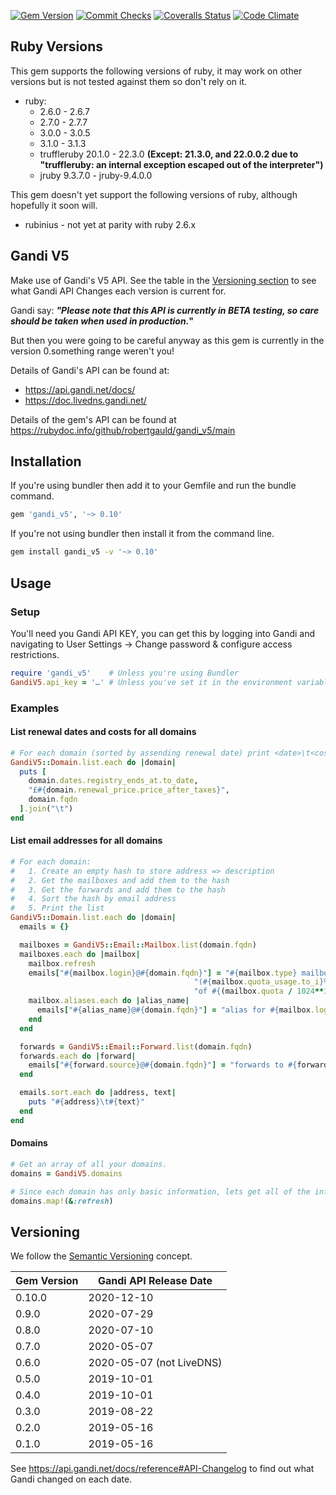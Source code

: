 [![Gem Version](https://badge.fury.io/rb/gandi_v5.png)](http://badge.fury.io/rb/gandi_v5)
[![Commit Checks](https://github.com/robertgauld/gandi_v5/workflows/Commit%20Checks/badge.svg)](https://github.com/robertgauld/gandi_v5/actions?query=workflow%3A%22Commit+Checks%22)
[![Coveralls Status](https://coveralls.io/repos/robertgauld/gandi_v5/badge.png?branch=main)](https://coveralls.io/r/robertgauld/gandi_v5)
[![Code Climate](https://codeclimate.com/github/robertgauld/gandi_v5.png?branch=main)](https://codeclimate.com/github/robertgauld/gandi_v5)

## Ruby Versions

This gem supports the following versions of ruby, it may work on other versions but is not tested against them so don't rely on it.

* ruby:
  * 2.6.0 - 2.6.7
  * 2.7.0 - 2.7.7
  * 3.0.0 - 3.0.5
  * 3.1.0 - 3.1.3
  * truffleruby 20.1.0 - 22.3.0 **(Except: 21.3.0, and 22.0.0.2 due to "truffleruby: an internal exception escaped out of the interpreter")**
  * jruby 9.3.7.0 - jruby-9.4.0.0

This gem doesn't yet support the following versions of ruby, although hopefully it soon will.

* rubinius - not yet at parity with ruby 2.6.x


## Gandi V5

Make use of Gandi's V5 API.
See the table in the [Versioning section](#Versioning) to see what Gandi
API Changes each version is current for.

Gandi say: **_"Please note that this API is currently in BETA testing, so care should be taken when used in production._"**

But then you were going to be careful anyway as this gem is currently in the version 0.something range weren't you!

Details of Gandi's API can be found at:

* <https://api.gandi.net/docs/>
* <https://doc.livedns.gandi.net/>

Details of the gem's API can be found at <https://rubydoc.info/github/robertgauld/gandi_v5/main>

## Installation

If you're using bundler then add it to your Gemfile and run the bundle command.

```ruby
gem 'gandi_v5', '~> 0.10'
```

If you're not using bundler then install it from the command line.
```bash
gem install gandi_v5 -v '~> 0.10'
```

## Usage

### Setup

You'll need you Gandi API KEY, you can get this by logging into Gandi and
navigating to User Settings -> Change password & configure access restrictions.

```ruby
require 'gandi_v5'    # Unless you're using Bundler
GandiV5.api_key = '…' # Unless you've set it in the environment variable GANDI_API_KEY
```

### Examples

#### List renewal dates and costs for all domains

```ruby
# For each domain (sorted by assending renewal date) print <date>\t<cost>\t<fqdn>
GandiV5::Domain.list.each do |domain|
  puts [
    domain.dates.registry_ends_at.to_date,
    "£#{domain.renewal_price.price_after_taxes}",
    domain.fqdn
  ].join("\t")
end
```

#### List email addresses for all domains

```ruby
# For each domain:
#   1. Create an empty hash to store address => description
#   2. Get the mailboxes and add them to the hash
#   3. Get the forwards and add them to the hash
#   4. Sort the hash by email address
#   5. Print the list
GandiV5::Domain.list.each do |domain|
  emails = {}

  mailboxes = GandiV5::Email::Mailbox.list(domain.fqdn)
  mailboxes.each do |mailbox|
    mailbox.refresh
    emails["#{mailbox.login}@#{domain.fqdn}"] = "#{mailbox.type} mailbox " \
                                         "(#{mailbox.quota_usage.to_i}% " \
                                         "of #{(mailbox.quota / 1024**3).round}GB used)"
    mailbox.aliases.each do |alias_name|
      emails["#{alias_name}@#{domain.fqdn}"] = "alias for #{mailbox.login}@#{domain.fqdn}"
    end
  end

  forwards = GandiV5::Email::Forward.list(domain.fqdn)
  forwards.each do |forward|
    emails["#{forward.source}@#{domain.fqdn}"] = "forwards to #{forward.destinations.join(', ')}"
  end

  emails.sort.each do |address, text|
    puts "#{address}\t#{text}"
  end
end
```

#### Domains

```ruby
# Get an array of all your domains.
domains = GandiV5.domains

# Since each domain has only basic information, lets get all of the information.
domains.map!(&:refresh)
```

## Versioning

We follow the [Semantic Versioning](http://semver.org/) concept.

| Gem Version     | Gandi API Release Date   |
| --------------- | ------------------------ |
| 0.10.0          | 2020-12-10               |
| 0.9.0           | 2020-07-29               |
| 0.8.0           | 2020-07-10               |
| 0.7.0           | 2020-05-07               |
| 0.6.0           | 2020-05-07 (not LiveDNS) |
| 0.5.0           | 2019-10-01               |
| 0.4.0           | 2019-10-01               |
| 0.3.0           | 2019-08-22               |
| 0.2.0           | 2019-05-16               |
| 0.1.0           | 2019-05-16               |

See <https://api.gandi.net/docs/reference#API-Changelog> to find out what
Gandi changed on each date.
